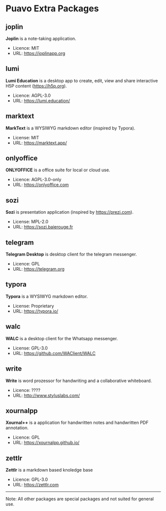 # Puavo Extra Packages

## joplin

**Joplin** is a note-taking application. 

- Licence: MIT
- URL: https://joplinapp.org

## lumi

**Lumi Education**  is a desktop app to create, edit, view and share interactive H5P content (https://h5p.org).

- Licence: AGPL-3.0
- URL: https://lumi.education/

## marktext

**MarkText** is a WYSIWYG markdown editor (inspired by Typora).

- License: MIT
- URL: https://marktext.app/


## onlyoffice

**ONLYOFFICE** is a office suite for local or cloud use.

- Licence: AGPL-3.0-only
- URL: https://onlyoffice.com


## sozi

**Sozi** is presentation application (inspired by https://prezi.com).

- License: MPL-2.0
- URL: https://sozi.baierouge.fr

## telegram

**Telegram Desktop** is desktop client for the telegram messenger.

- Licence: GPL
- URL: https://telegram.org

## typora

**Typora** is a WYSIWYG markdown editor.

- License: Proprietary
- URL: https://typora.io/

## walc

**WALC** is a desktop client for the Whatsapp messenger.

- License: GPL-3.0
- URL: https://github.com/WAClient/WALC


## write

**Write** is word prozessor for handwriting and a collaborative whiteboard.

- Licence: ????
- URL: http://www.styluslabs.com/


## xournalpp

**Xournal++** is a application for handwritten notes and handwritten PDF annotation.

- Licence: GPL
- URL: https://xournalpp.github.io/

## zettlr

**Zettlr** is a markdown based knoledge base

- Licence: GPL-3.0
- URL: https://zettlr.com



---

Note: All other packages are special packages and not suited for general use.
